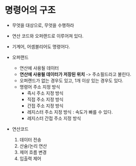 # 명령어의 구조

- 무엇을 대상으로, 무엇을 수행하라
- 연산 코드와 오퍼랜드로 이루어져 있다.
- 기계어, 어셈블리어도 명령어다.

- 오퍼랜드
  - 연산에 사용될 데이터
  - **연산에 사용될 데이터가 저장된 위치** -> 주소필드라고 불린다.
  - 오퍼랜드가 없는 경우도 있고, 1개 이상 있는 경우도 있다.
  - 명령어 주소 지정 방식
    - 즉시 주소 지정 방식
    - 직접 주소 지정 방식
    - 간접 주소 지정 방식
    - 레지스터 주소 지정 방식 : 속도가 빠를 수 있다.
    - 레지스터 간접 주소 지정 방식

- 연산코드
  1. 데이터 전송
  2. 산술/논리 연산
  3. 제어 흐름 변경
  4. 입출력 제어
  

